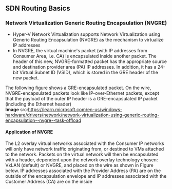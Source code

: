 ## SDN Routing Basics

### Network Virtualization Generic Routing Encapsulation (NVGRE)
- Hyper-V Network Virtualization supports Network Virtualization using Generic Routing Encapsulation (NVGRE) as the mechanism to virtualize IP addresses
- In NVGRE, the virtual machine's packet (with IP addresses from Consumer Area, i.e. CA) is encapsulated inside another packet. The header of this new, NVGRE-formatted packet has the appropriate source and destination provider area (PA) IP addresses. In addition, it has a 24-bit Virtual Subnet ID (VSID), which is stored in the GRE header of the new packet.  

The following figure shows a GRE-encapsulated packet. On the wire, NVGRE-encapsulated packets look like IP-over-Ethernet packets, except that the payload of the outer IP header is a GRE-encapsulated IP packet (including the Ethernet header)  
**Image**
src:https://learn.microsoft.com/en-us/windows-hardware/drivers/network/network-virtualization-using-generic-routing-encapsulation--nvgre--task-offload  

#### Application of NVGRE
The L2 overlay virtual networks associated with the Consumer IP networks will only have network traffic originating from, or destined to VMs attached to the network. Packets on the virtual network will then be encapsulated with a header, dependent upon the network overlay technology chosen: VxLAN (default) or NVGRE, and placed on the wire as shown in Figure below. IP addresses associated with the Provider Address (PA) are on the outside of the encapsulation envelope and IP addresses associated with the Customer Address (CA)  are on the inside